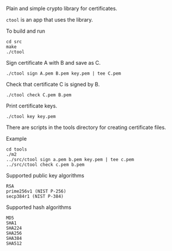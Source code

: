 Plain and simple crypto library for certificates.

`ctool` is an app that uses the library.

To build and run

```
cd src
make
./ctool
```

Sign certificate A with B and save as C.

```
./ctool sign A.pem B.pem key.pem | tee C.pem
```

Check that certificate C is signed by B.

```
./ctool check C.pem B.pem
```

Print certificate keys.

```
./ctool key key.pem
```

There are scripts in the tools directory for creating certificate files.

Example

```
cd tools
./m2
../src/ctool sign a.pem b.pem key.pem | tee c.pem
../src/ctool check c.pem b.pem
```

Supported public key algorithms

```
RSA
prime256v1 (NIST P-256)
secp384r1 (NIST P-384)
```

Supported hash algorithms

```
MD5
SHA1
SHA224
SHA256
SHA384
SHA512
```
